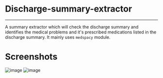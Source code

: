 # Discharge-summary-extractor
---
A summary extractor which will check the discharge summary and identifies the medical problems and it's prescribed medications listed in the discharge summary.
It mainly uses `medspacy` module.

# Screenshots
![image](https://user-images.githubusercontent.com/23217592/204207539-ce0d48c2-2bc2-4302-9956-8da68b2d47f7.png)
![image](https://user-images.githubusercontent.com/23217592/204215113-a3d56609-77b6-44dc-a6c4-3c49fa2b4264.png)

